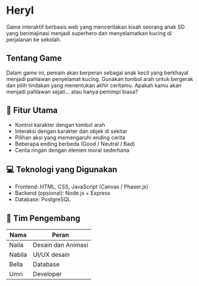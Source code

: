 # Heryl
Game interaktif berbasis web yang menceritakan kisah seorang anak SD yang berimajinasi menjadi superhero dan menyelamatkan kucing di perjalanan ke sekolah.

## **Tentang Game**

Dalam game ini, pemain akan berperan sebagai anak kecil yang berkhayal menjadi pahlawan penyelamat kucing.
Gunakan tombol arah untuk bergerak dan pilih tindakan yang menentukan akhir ceritamu.
Apakah kamu akan menjadi pahlawan sejati… atau hanya pemimpi biasa?

## **🚀 Fitur Utama**

* Kontrol karakter dengan tombol arah
* Interaksi dengan karakter dan objek di sekitar
* Pilihan aksi yang memengaruhi ending cerita
* Beberapa ending berbeda (Good / Neutral / Bad)
* Cerita ringan dengan elemen moral sederhana

## **💻 Teknologi yang Digunakan**

* Frontend: HTML, CSS, JavaScript (Canvas / Phaser.js)
* Backend (opsional): Node.js + Express
* Database: PostgreSQL

## **🧠 Tim Pengembang**
|Nama|Peran|
|-----|-----|
|Naila|Desain dan Animasi|
|Nabila|UI/UX desain|
|Bella|Database|
|Umri|Developer|
